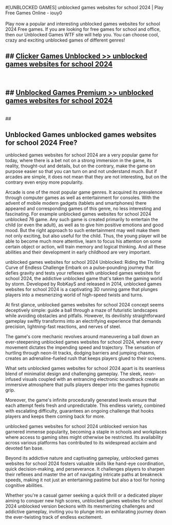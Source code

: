 #[UNBLOCKED GAMES] unblocked games websites for school 2024 | Play Free Games Online - iouy0 <br>
<br>
Play now a popular and interesting unblocked games websites for school 2024 Free games. If you are looking for free games for school and office, then our Unblocked Games WTF site will help you. You can choose cool, crazy and exciting unblocked games of different genres!


## ##  [Clicker Games Unblocked >> unblocked games websites for school 2024](http://freeplayer.one?title=unblocked_games_websites_for_school_2024&ref=22)
  <br>

##  ## [Unblocked Games Premium >> unblocked games websites for school 2024](http://freeplayer.one?title=unblocked_games_websites_for_school_2024&ref=22)
  <br>
  ##



## Unblocked Games unblocked games websites for school 2024 Free?

unblocked games websites for school 2024 are a very popular game for today, where there is a bet not on a strong immersion in the game, its reality, thought-out and details, but on the contrary, make the game on purpose easier so that you can turn on and not understand much. But if arcades are simple, it does not mean that they are not interesting, but on the contrary even enjoy more popularity.

Arcade is one of the most popular game genres. It acquired its prevalence through computer games as well as entertainment for consoles. With the advent of mobile modern gadgets (tablets and smartphones) there appeared and corresponding games of this genre, no less interesting and fascinating. For example unblocked games websites for school 2024 unblocked 76 game. Any such game is created primarily to entertain the child (or even the adult), as well as to give him positive emotions and good mood. But the right approach to such entertainment may well make them not only exciting, but also useful for the child. Thus, the young player will be able to become much more attentive, learn to focus his attention on some certain object or action, will train memory and logical thinking. And all these abilities and their development in early childhood are very important.

unblocked games websites for school 2024 Unblocked: Riding the Thrilling Curve of Endless Challenge
Embark on a pulse-pounding journey that defies gravity and tests your reflexes with unblocked games websites for school 2024, the addictive unblocked game that's taken the gaming world by storm. Developed by RobKayS and released in 2014, unblocked games websites for school 2024 is a captivating 3D running game that plunges players into a mesmerizing world of high-speed twists and turns.

At first glance, unblocked games websites for school 2024 concept seems deceptively simple: guide a ball through a maze of futuristic landscapes while avoiding obstacles and pitfalls. However, its devilishly straightforward gameplay swiftly transforms into an electrifying experience that demands precision, lightning-fast reactions, and nerves of steel.

The game's core mechanic revolves around maneuvering a ball down an ever-steepening unblocked games websites for school 2024, where every movement dictates the impending speed and trajectory. The sensation of hurtling through neon-lit tracks, dodging barriers and jumping chasms, creates an adrenaline-fueled rush that keeps players glued to their screens.

What sets unblocked games websites for school 2024 apart is its seamless blend of minimalist design and challenging gameplay. The sleek, neon-infused visuals coupled with an entrancing electronic soundtrack create an immersive atmosphere that pulls players deeper into the games hypnotic grip.

Moreover, the game's infinite procedurally generated levels ensure that each attempt feels fresh and unpredictable. This endless variety, combined with escalating difficulty, guarantees an ongoing challenge that hooks players and keeps them coming back for more.

unblocked games websites for school 2024 unblocked version has garnered immense popularity, becoming a staple in schools and workplaces where access to gaming sites might otherwise be restricted. Its availability across various platforms has contributed to its widespread acclaim and devoted fan base.

Beyond its addictive nature and captivating gameplay, unblocked games websites for school 2024 fosters valuable skills like hand-eye coordination, quick decision-making, and perseverance. It challenges players to sharpen their reflexes and master the art of navigating intricate paths at breakneck speeds, making it not just an entertaining pastime but also a tool for honing cognitive abilities.

Whether you're a casual gamer seeking a quick thrill or a dedicated player aiming to conquer new high scores, unblocked games websites for school 2024 unblocked version beckons with its mesmerizing challenges and addictive gameplay, inviting you to plunge into an exhilarating journey down the ever-twisting track of endless excitement.